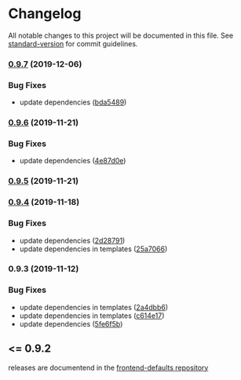 # Changelog

All notable changes to this project will be documented in this file. See [standard-version](https://github.com/conventional-changelog/standard-version) for commit guidelines.

### [0.9.7](https://github.com/namics/frontend-defaults-cli/compare/v0.9.6...v0.9.7) (2019-12-06)


### Bug Fixes

* update dependencies ([bda5489](https://github.com/namics/frontend-defaults-cli/commit/bda548954f0288ad1f0357e7fcd53d16b12c8eb5))

### [0.9.6](https://github.com/namics/frontend-defaults-cli/compare/v0.9.5...v0.9.6) (2019-11-21)

### Bug Fixes

-   update dependencies ([4e87d0e](https://github.com/namics/frontend-defaults-cli/commit/4e87d0e7a651ede3535bf065b8889237e92b9c2f))

### [0.9.5](https://github.com/namics/frontend-defaults-cli/compare/v0.9.4...v0.9.5) (2019-11-21)

### [0.9.4](https://github.com/namics/frontend-defaults-cli/compare/v0.9.3...v0.9.4) (2019-11-18)

### Bug Fixes

-   update dependencies ([2d28791](https://github.com/namics/frontend-defaults-cli/commit/2d287915474d5aa47e33bc27f54e5429c2d2003d))
-   update dependencies in templates ([25a7066](https://github.com/namics/frontend-defaults-cli/commit/25a70669c47e25930d94e8b600b6600eb04dc8b5))

### 0.9.3 (2019-11-12)

### Bug Fixes

-   update dependencies in templates ([2a4dbb6](https://github.com/namics/frontend-defaults-cli/commit/2a4dbb6bad0c630b112824bc8bab2c6d8ca20830))
-   update dependencies in templates ([c614e17](https://github.com/namics/frontend-defaults-cli/commit/c614e17f8bcdfc0877953564098a6de32ccebd09))
-   update dependencies ([5fe6f5b](https://github.com/namics/frontend-defaults-cli/commit/5fe6f5b12d6b1568ce9dfd60d28c547b2a283ed4))

## <= 0.9.2

releases are documentend in the [frontend-defaults repository](https://github.com/namics/frontend-defaults/blob/%40namics/frontend-defaults-cli%400.9.2/cli/CHANGELOG.md)
